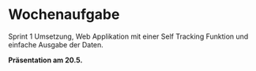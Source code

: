 # Wochenaufgabe
Sprint 1 Umsetzung, Web Applikation mit einer Self Tracking Funktion und einfache Ausgabe der Daten.

<b>Präsentation am 20.5.</b>